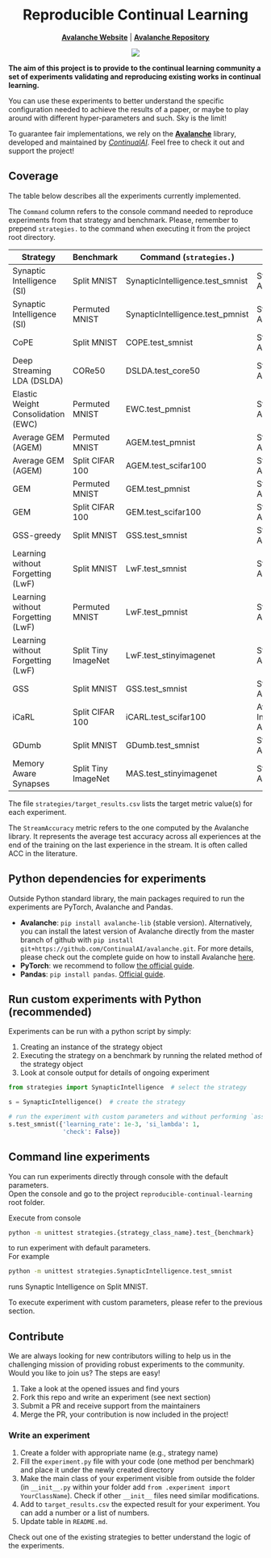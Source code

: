 <div align="center">
    
# Reproducible Continual Learning
**[Avalanche Website](https://avalanche.continualai.org)** | **[Avalanche Repository](https://github.com/ContinualAI/avalanche)**

</div>

<p align="center">
    <img src="https://www.dropbox.com/s/90thp7at72sh9tj/avalanche_logo_with_clai.png?raw=1"/>
</p>



**The aim of this project is to provide to the continual learning community a set of experiments validating and
reproducing existing works in continual learning.**

You can use these experiments to better understand the specific configuration needed to achieve the results of a paper,
or maybe to play around with different hyper-parameters and such. Sky is the limit!

To guarantee fair implementations, we rely on the **[Avalanche](https://github.com/ContinualAI/avalanche)** library, developed and maintained by *[ContinualAI](https://www.continualai.org/)*.
Feel free to check it out and support the project!

## Coverage
The table below describes all the experiments currently implemented.

The `Command` column refers to the console command needed to reproduce experiments
from that strategy and benchmark. Please, remember to prepend `strategies.` to the command when executing it
from the project root directory.


Strategy | Benchmark           | Command (`strategies.`)          | Metrics 
---|---------------------|----------------------------------|---
Synaptic Intelligence (SI) | Split MNIST         | SynapticIntelligence.test_smnist | Stream Accuracy
Synaptic Intelligence (SI) | Permuted MNIST      | SynapticIntelligence.test_pmnist | Stream Accuracy
CoPE | Split MNIST         | COPE.test_smnist                 | Stream Accuracy
Deep Streaming LDA (DSLDA) | CORe50              | DSLDA.test_core50                | Stream Accuracy
Elastic Weight Consolidation (EWC) | Permuted MNIST      | EWC.test_pmnist                  | Stream Accuracy
Average GEM (AGEM) | Permuted MNIST      | AGEM.test_pmnist                 | Stream Accuracy
Average GEM (AGEM) | Split CIFAR 100     | AGEM.test_scifar100              | Stream Accuracy
GEM | Permuted MNIST      | GEM.test_pmnist                  | Stream Accuracy
GEM | Split CIFAR 100     | GEM.test_scifar100               | Stream Accuracy
GSS-greedy | Split MNIST         | GSS.test_smnist                  | Stream Accuracy
Learning without Forgetting (LwF) | Split MNIST         | LwF.test_smnist                  | Stream Accuracy
Learning without Forgetting (LwF) | Permuted MNIST      | LwF.test_pmnist                  | Stream Accuracy
Learning without Forgetting (LwF) | Split Tiny ImageNet | LwF.test_stinyimagenet           | Stream Accuracy
GSS | Split MNIST         | GSS.test_smnist                  | Stream Accuracy
iCaRL | Split CIFAR 100     | iCARL.test_scifar100             | Average Incremental Accuracy
GDumb | Split MNIST         | GDumb.test_smnist                | Stream Accuracy
Memory Aware Synapses | Split Tiny ImageNet | MAS.test_stinyimagenet | Stream Accuracy

The file `strategies/target_results.csv` lists the target metric value(s) for each experiment.

The `StreamAccuracy` metric refers to the one computed by the Avalanche library. 
It represents the average test accuracy across all experiences 
at the end of the training on the last experience in the stream. It is often called ACC in the literature. 

## Python dependencies for experiments
Outside Python standard library, the main packages required to run the experiments are PyTorch, Avalanche and Pandas. 
* **Avalanche**: `pip install avalanche-lib` (stable version). Alternatively, you can install the latest version of Avalanche directly from the master branch of github with `pip install git+https://github.com/ContinualAI/avalanche.git`. For more details, please check out the complete guide on how to install Avalanche [here](https://avalanche.continualai.org/getting-started/how-to-install). 
* **PyTorch**: we recommend to follow [the official guide](https://pytorch.org/get-started/locally/).
* **Pandas**: `pip install pandas`. [Official guide](https://pandas.pydata.org/docs/getting_started/install.html#installing-pandas).


## Run custom experiments with Python (recommended)
Experiments can be run with a python script by simply:
1. Creating an instance of the strategy object
2. Executing the strategy on a benchmark by running the related method of the strategy object
3. Look at console output for details of ongoing experiment

```python
from strategies import SynapticIntelligence  # select the strategy

s = SynapticIntelligence()  # create the strategy

# run the experiment with custom parameters and without performing `assert` checks
s.test_smnist({'learning_rate': 1e-3, 'si_lambda': 1,
               'check': False})
```

## Command line experiments
You can run experiments directly through console with the default parameters.  
Open the console and go to the project `reproducible-continual-learning` root folder.

Execute from console 
```bash
python -m unittest strategies.{strategy_class_name}.test_{benchmark}
```
to run experiment with default parameters.  
For example
```bash
python -m unittest strategies.SynapticIntelligence.test_smnist
```
runs Synaptic Intelligence on Split MNIST.

To execute experiment with custom parameters, please refer to the previous section.

## Contribute
We are always looking for new contributors willing to help us in the challenging mission of providing robust experiments
to the community. Would you like to join us? The steps are easy!

1. Take a look at the opened issues and find yours
2. Fork this repo and write an experiment (see next section)
3. Submit a PR and receive support from the maintainers
4. Merge the PR, your contribution is now included in the project!

### Write an experiment
1. Create a folder with appropriate name (e.g., strategy name)
2. Fill the `experiment.py` file with your code (one method per benchmark) and place it under the newly created directory
3. Make the main class of your experiment visible from outside the folder (in `__init__.py` within your folder add `from .experiment import YourClassName`). Check if other `__init__` files need similar modifications.
4. Add to `target_results.csv` the expected result for your experiment. You can add a number or a list of numbers.
5. Update table in `README.md`.

Check out one of the existing strategies to better understand the logic of the experiments.
